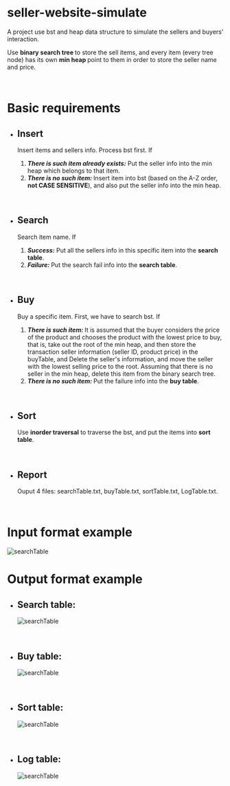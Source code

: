 # seller-website-simulate
A project use bst and heap data structure to simulate the sellers and buyers' interaction.

Use <strong> binary search tree </strong> to store the sell items, and every item (every tree node) has its own <strong> min heap </strong> point to them in order to store the seller name and price. 

<br>

# Basic requirements


- <h2>Insert</h2>
    

    Insert items and sellers info. Process bst first. If    
    1. <strong><i>There is such item already exists:</i></strong> Put the seller info into the min heap which belongs to that item.
    2. <strong><i>There is no such item: </i></strong>Insert item into bst (based on the A-Z order, <strong>not CASE SENSITIVE</strong>), and also put the seller info into the min heap.

<br>

- <h2>Search</h2>

    Search item name. If
    1. <strong><i>Success:</i></strong> Put all the sellers info in this specific item into the <strong>search table</strong>.
    2. <strong><i>Failure: </i></strong>Put the search fail info into the <strong>search table</strong>.

<br>

- <h2>Buy</h2> 

    Buy a specific item. First, we have to search bst. If
    1. <strong><i>There is such item: </i></strong>It is assumed that the buyer considers the price of the product and chooses the product with the lowest price to buy, that is, take out the root of the min heap, and then store the transaction seller information (seller ID, product price) in the buyTable, and Delete the seller's information, and move the seller with the lowest selling price to the root. Assuming that there is no seller in the min heap, delete this item from the binary search tree.
    2. <strong><i> There is no such item: </i></strong> Put the failure info into the <strong>buy table</strong>.

<br>

- <h2>Sort</h2>

    Use <strong>inorder traversal</strong> to traverse the bst, and put the items into <strong>sort table</strong>.


<br>

- <h2>Report</h2>

    Ouput 4 files: searchTable.txt, buyTable.txt, sortTable.txt, LogTable.txt.

<br>

# Input format example

![searchTable](./img/inp.png)

# Output format example

- <h2>Search table: </h2>

    ![searchTable](./img/search-table.png)

<br>

- <h2>Buy table: </h2>

    ![searchTable](./img/buy-table.png)

<br>

- <h2>Sort table:</h2>

    ![searchTable](./img/sort-table.png)

<br>

- <h2>Log table:</h2>

    ![searchTable](./img/log-table.png)
